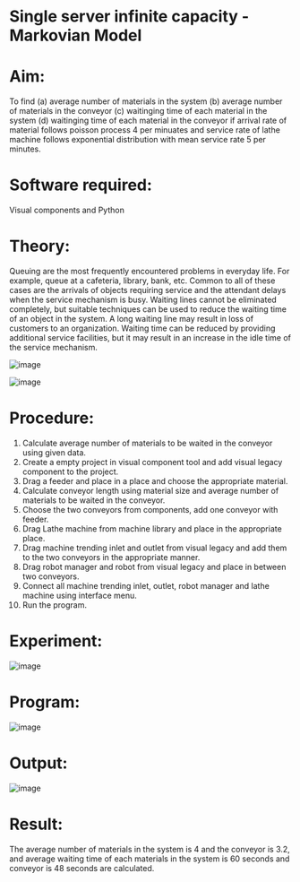 # Single server infinite capacity - Markovian Model

# Aim: 
To find 
      (a) average  number of materials in the system
      (b) average  number of materials in the conveyor
      (c) waitinging time of each material in the system
      (d) waitinging time of each material in the conveyor
if arrival rate of material  follows poisson process 4 per minuates and service rate of lathe machine follows exponential distribution with mean service rate 5 per minutes.


# Software required:  

Visual components and Python

# Theory:

  Queuing are the most frequently encountered problems in everyday life. For example, queue at a cafeteria, library, bank, etc. Common to all of these cases are the arrivals of objects requiring service and the attendant delays when the service mechanism is busy. Waiting lines cannot be eliminated completely, but suitable techniques can be used to reduce the waiting time of an object in the system. A long waiting line may result in loss of customers to an organization. Waiting time can be reduced by providing additional service facilities, but it may result in an increase in the idle time of the service mechanism. 

![image](https://user-images.githubusercontent.com/104613195/173292918-2583e4d3-a3d8-45fa-a577-9d0ebf79f0a5.png)

![image](https://user-images.githubusercontent.com/104613195/173292021-8c3b77dc-a9c2-4179-91ed-17e1db7039df.png)
 
# Procedure:
 
1. Calculate average number of materials to be waited in the conveyor using given data.
2. Create a empty project in visual component tool and add visual legacy component to the project.
3. Drag a feeder and place in a place and choose the appropriate material.
4. Calculate conveyor length using material size and average number of materials to be waited in the conveyor.
5. Choose the two conveyors from components,  add one conveyor with feeder.
6. Drag Lathe machine from machine library and place in the appropriate place.
7. Drag machine trending inlet and outlet from visual legacy and add them to the two conveyors in the appropriate manner.
8. Drag robot manager and robot from visual legacy and place in between two conveyors.
9. Connect all machine trending  inlet, outlet, robot manager and lathe machine using interface menu.
10. Run the program.

# Experiment:

![image](https://user-images.githubusercontent.com/104613195/175239086-d102fbc4-bc83-418d-8816-4c48fdbc9120.png)

# Program:

![image](https://user-images.githubusercontent.com/104613195/175240494-46c23d4d-ddc7-43ae-8fbc-c7da9edb2c83.png)

#  Output:

![image](https://user-images.githubusercontent.com/104613195/175240669-9eef6924-f33e-46f9-9c01-988b58480ce3.png)

# Result:
 
The average number of materials in the system is 4 and the conveyor is 3.2, and average waiting time of each materials in the system is 60 seconds and conveyor is 48 seconds are calculated.
